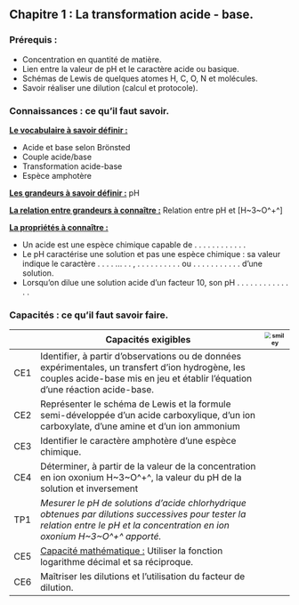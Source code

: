 ## Chapitre 1 : La transformation acide - base.

### Prérequis :

* Concentration en quantité de matière.
* Lien entre la valeur de pH et le caractère acide ou basique.
* Schémas de Lewis de quelques atomes H, C, O, N et molécules.
* Savoir réaliser une dilution (calcul et protocole).

### Connaissances : ce qu’il faut savoir.

<u>**Le vocabulaire à savoir définir :**</u>

* Acide et base selon Brönsted
* Couple acide/base
* Transformation acide-base
* Espèce amphotère

<u>**Les grandeurs à savoir définir :**</u> pH

<u>**La relation entre grandeurs à connaître :**</u> Relation entre pH et [H~3~O^+^]

<u>**La propriétés à connaître :**</u>

* Un acide est une espèce chimique capable de . . . . . . . . . . . .
* Le pH caractérise une solution et pas une espèce chimique : sa valeur indique le caractère . . . . ... . . , . . . . . . . . . . ou . . . . . . . . . . . d’une solution.
* Lorsqu’on dilue une solution acide d’un facteur 10, son pH . . . . . . . . . . . . . .

### Capacités : ce qu’il faut savoir faire.

|      | Capacités exigibles                                          | <img src="/home/macophil/Bureau/Cours/Cours_2024_2025/PC/PC_Premiere/Cours/Chapitre_1_Composition_systeme_chimique/smiley.png" alt="smiley" style="zoom:67%;" /> |
| ---- | ------------------------------------------------------------ | ------------------------------------------------------------ |
| CE1  | Identifier, à partir d’observations ou de données expérimentales, un transfert d’ion hydrogène, les couples acide-base mis en jeu et établir l’équation d’une réaction acide-base. |                                                              |
| CE2  | Représenter le schéma de Lewis et la formule semi-développée d’un acide carboxylique, d’un ion carboxylate, d’une amine et d’un ion ammonium |                                                              |
| CE3  | Identifier le caractère amphotère d’une espèce chimique.     |                                                              |
| CE4  | Déterminer, à partir de la valeur de la concentration en ion oxonium H~3~O^+^, la valeur du pH de la solution et inversement |                                                              |
| TP1  | *Mesurer le pH de solutions d’acide chlorhydrique obtenues par dilutions successives pour tester la relation entre le pH et la concentration en ion oxonium H~3~O^+^ apporté.* |                                                              |
| CE5  | <u>Capacité mathématique :</u> Utiliser la fonction logarithme décimal et sa réciproque. |                                                              |
| CE6  | Maîtriser les dilutions et l’utilisation du facteur de dilution. |                                                              |


